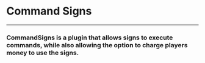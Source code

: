 # Command Signs
***

### CommandSigns is a plugin that allows signs to execute commands, while also allowing the option to charge players money to use the signs.
